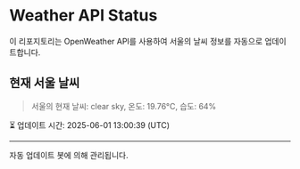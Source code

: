 
# Weather API Status

이 리포지토리는 OpenWeather API를 사용하여 서울의 날씨 정보를 자동으로 업데이트합니다.

## 현재 서울 날씨
> 서울의 현재 날씨: clear sky, 온도: 19.76°C, 습도: 64%

⏳ 업데이트 시간: 2025-06-01 13:00:39 (UTC)

---
자동 업데이트 봇에 의해 관리됩니다.

